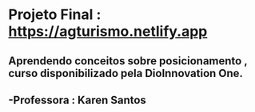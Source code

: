 # Projeto Final : https://agturismo.netlify.app


## Aprendendo conceitos sobre posicionamento , curso disponibilizado pela DioInnovation One.
## -Professora : Karen Santos
